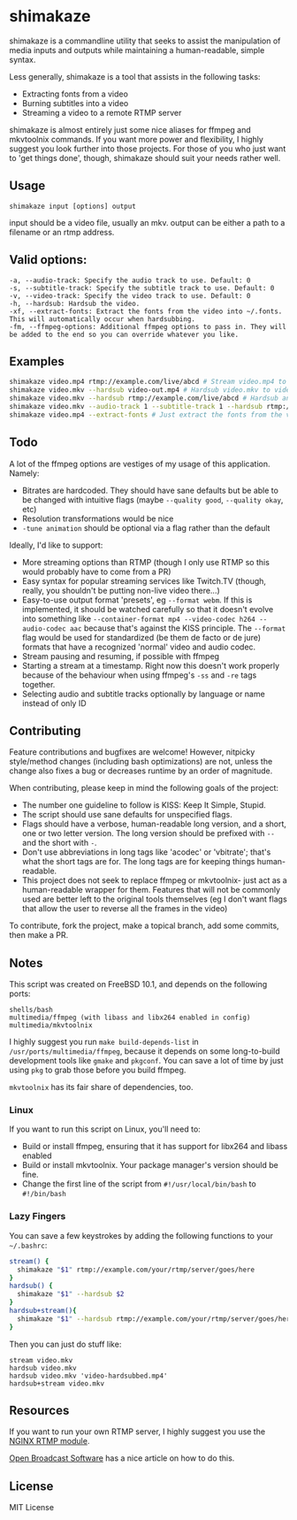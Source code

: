shimakaze
=========

shimakaze is a commandline utility that seeks to
assist the manipulation of media inputs and
outputs while maintaining a human-readable, simple
syntax.

Less generally, shimakaze is a tool that assists
in the following tasks:

* Extracting fonts from a video
* Burning subtitles into a video
* Streaming a video to a remote RTMP server

shimakaze is almost entirely just some nice
aliases for ffmpeg and mkvtoolnix commands. If
you want more power and flexibility, I highly
suggest you look further into those projects.
For those of you who just want to 'get things
done', though, shimakaze should suit your needs
rather well.

Usage
-----

`shimakaze input [options] output`

input should be a video file, usually an mkv.
output can be either a path to a filename or an rtmp address.

Valid options:
--------------

```
-a, --audio-track: Specify the audio track to use. Default: 0
-s, --subtitle-track: Specify the subtitle track to use. Default: 0
-v, --video-track: Specify the video track to use. Default: 0
-h, --hardsub: Hardsub the video.
-xf, --extract-fonts: Extract the fonts from the video into ~/.fonts. This will automatically occur when hardsubbing.
-fm, --ffmpeg-options: Additional ffmpeg options to pass in. They will be added to the end so you can override whatever you like.
```

Examples
--------

```sh
shimakaze video.mp4 rtmp://example.com/live/abcd # Stream video.mp4 to an rtmp server
shimakaze video.mkv --hardsub video-out.mp4 # Hardsub video.mkv to video-out.mp4
shimakaze video.mkv --hardsub rtmp://example.com/live/abcd # Hardsub and stream
shimakaze video.mkv --audio-track 1 --subtitle-track 1 --hardsub rtmp://example.com/live/abcd # Hardsub and stream, using specific audio and subtitle tracks
shimakaze video.mp4 --extract-fonts # Just extract the fonts from the video to ~/.fonts. It will skip ones that already exist.
```

Todo
----

A lot of the ffmpeg options are vestiges of my usage of this application. Namely:

* Bitrates are hardcoded. They should have sane defaults but be able to be changed with
intuitive flags (maybe `--quality good`, `--quality okay`, etc)
* Resolution transformations would be nice
* `-tune animation` should be optional via a flag rather than the default

Ideally, I'd like to support:

* More streaming options than RTMP (though I only use RTMP so this would probably have to come from a PR)
* Easy syntax for popular streaming services like Twitch.TV
(though, really, you shouldn't be putting non-live video there...)
* Easy-to-use output format 'presets', eg `--format webm`. If this is implemented, it
should be watched carefully so that it doesn't evolve into something like `--container-format mp4 --video-codec h264 --audio-codec aac`
because that's against the KISS principle. The `--format` flag would be used for standardized (be them de facto or de jure)
formats that have a recognized 'normal' video and audio codec.
* Stream pausing and resuming, if possible with ffmpeg
* Starting a stream at a timestamp. Right now this doesn't work
properly because of the behaviour when using ffmpeg's `-ss` and `-re` tags together.
* Selecting audio and subtitle tracks optionally by language or name instead of only ID

Contributing
------------

Feature contributions and bugfixes are welcome! However, nitpicky
style/method changes (including bash optimizations) are not,
unless the change also fixes a bug or decreases runtime by an order of magnitude.

When contributing, please keep in mind the following goals of the project:
* The number one guideline to follow is KISS: Keep It Simple, Stupid.
* The script should use sane defaults for unspecified flags.
* Flags should have a verbose, human-readable long version, and a short, one or two letter version.
The long version should be prefixed with `--` and the short with `-`.
* Don't use abbreviations in long tags like 'acodec' or 'vbitrate'; that's what the short tags are for.
The long tags are for keeping things human-readable.
* This project does not seek to replace ffmpeg or mkvtoolnix- just act as a human-readable wrapper
for them. Features that will not be commonly used are better left to the original tools themselves
(eg I don't want flags that allow the user to reverse all the frames in the video)

To contribute, fork the project, make a topical branch, add some commits, then make a PR.

Notes
-----

This script was created on FreeBSD 10.1, and depends on the following ports:
```
shells/bash
multimedia/ffmpeg (with libass and libx264 enabled in config)
multimedia/mkvtoolnix
```
I highly suggest you run `make build-depends-list` in `/usr/ports/multimedia/ffmpeg`,
because it depends on some long-to-build development tools like `gmake` and `pkgconf`. 
You can save a lot of time by just using `pkg` to grab those before you build ffmpeg.

`mkvtoolnix` has its fair share of dependencies, too.

### Linux

If you want to run this script on Linux, you'll need to:
* Build or install ffmpeg, ensuring that it has support for libx264 and libass enabled
* Build or install mkvtoolnix. Your package manager's version should be fine.
* Change the first line of the script from `#!/usr/local/bin/bash` to `#!/bin/bash`

### Lazy Fingers

You can save a few keystrokes by adding the following functions to your `~/.bashrc`:
```bash
stream() {
  shimakaze "$1" rtmp://example.com/your/rtmp/server/goes/here
}
hardsub() {
  shimakaze "$1" --hardsub $2
}
hardsub+stream(){
  shimakaze "$1" --hardsub rtmp://example.com/your/rtmp/server/goes/here
}
```
Then you can just do stuff like:
```
stream video.mkv
hardsub video.mkv
hardsub video.mkv 'video-hardsubbed.mp4'
hardsub+stream video.mkv
```

Resources
---------

If you want to run your own RTMP server, I highly suggest you use the [NGINX RTMP module](https://github.com/arut/nginx-rtmp-module).

[Open Broadcast Software](https://obsproject.com/forum/resources/how-to-set-up-your-own-private-rtmp-server-using-nginx.50/) has a nice article on how to do this.

License
-------

MIT License
